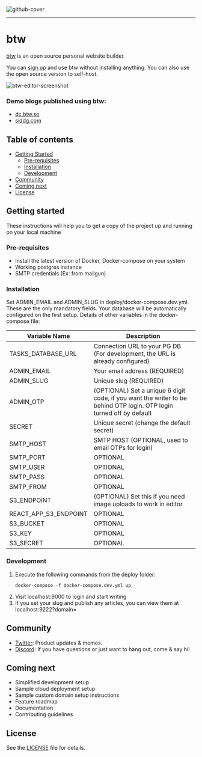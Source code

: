 ![github-cover](https://user-images.githubusercontent.com/70569022/233320406-da81d842-c0d9-4d63-938e-fe521203e4e0.png)

---

# btw

[btw](https://btw.so) is an open source personal website builder.

You can [sign up](https://btw.so) and use btw without installing anything. You can also use the open source version to self-host.

![btw-editor-screenshot](https://user-images.githubusercontent.com/70569022/233320021-e05c995f-4e4e-48a9-83de-f578d3662df1.png)

### Demo blogs published using btw:

-   [dc.btw.so](https://dc.btw.so/)
-   [siddg.com](https://www.siddg.com/about)

## Table of contents

-   [Getting Started](#getting-started)
    -   [Pre-requisites](#pre-requisites)
    -   [Installation](#installation)
    -   [Development](#development)
-   [Community](#community)
-   [Coming next](#coming-next)
-   [License](#license)

## Getting started

These instructions will help you to get a copy of the project up and running on your local machine

### Pre-requisites

-   Install the latest version of Docker, Docker-compose on your system
-   Working postgres instance
-   SMTP credentials (Ex: from mailgun)

### Installation

Set ADMIN_EMAIL and ADMIN_SLUG in deploy/docker-compose.dev.yml. These are the only mandatory fields. Your database will be automatically configured on the first setup. Details of other variables in the docker-compose file:

| Variable Name            | Description                                                                                                         |
|--------------------------|---------------------------------------------------------------------------------------------------------------------|
| TASKS_DATABASE_URL       | Connection URL to your PG DB (For development, the URL is already configured)                                                                                |
| ADMIN_EMAIL              | Your email address (REQUIRED)                                                                                                  |
| ADMIN_SLUG               | Unique slug (REQUIRED)                                                                                                         |
| ADMIN_OTP                | (OPTIONAL) Set a unique 6 digit code, if you want the writer to be behind OTP login. OTP login turned off by default |
| SECRET                   | Unique secret (change the default secret)                                                                                                       |
| SMTP_HOST                | SMTP HOST (OPTIONAL, used to email OTPs for login)                                                   |
| SMTP_PORT                | OPTIONAL                                                                                                                  |
| SMTP_USER                | OPTIONAL                                                                                                                    |
| SMTP_PASS                | OPTIONAL                                                                                                                    |
| SMTP_FROM                | OPTIONAL                                                                                                                    |
| S3_ENDPOINT              | (OPTIONAL) Set this if you need image uploads to work in editor                                                                                                          |
| REACT_APP_S3_ENDPOINT    | OPTIONAL                                                                                                                    |
| S3_BUCKET                | OPTIONAL                                                                                                                    |
| S3_KEY                   | OPTIONAL                                                                                                                    |
| S3_SECRET                | OPTIONAL                                                                                                                   |

### Development

1. Execute the following commands from the deploy folder:
    ```
    docker-compose -f docker-compose.dev.yml up
    ```
2. Visit localhost:9000 to login and start writing
3. If you set your slug and publish any articles, you can view them at localhost:9222?domain=<admin slug>

## Community

-   [Twitter](https://twitter.com/btw_hq): Product updates & memes.
-   [Discord](https://discord.com/invite/vbDysPXJuF): If you have questions or just want to hang out, come & say hi!

## Coming next

-   Simplified development setup
-   Sample cloud deployment setup
-   Sample custom domain setup instructions
-   Feature roadmap
-   Documentation
-   Contributing guidelines

## License

See the [LICENSE](https://github.com/btw-so/btw/blob/main/LICENSE) file for details.
